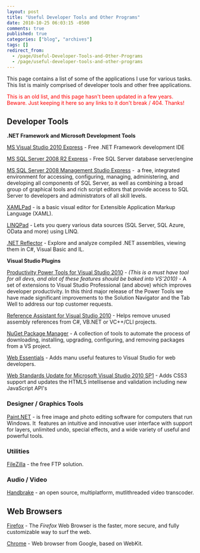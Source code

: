 ```yaml
---
layout: post
title: "Useful Developer Tools and Other Programs"
date: 2010-10-25 06:03:15 -0500
comments: true
published: true
categories: ["blog", "archives"]
tags: []
redirect_from: 
  - /page/Useful-Developer-Tools-and-Other-Programs
  - /page/useful-developer-tools-and-other-programs
---
```

<!-- more -->
<p>This page contains a list of some of the applications I use for various tasks. This list is mainly comprised of developer tools and other free applications.</p>
<p><span style="color: #ff0000;">This is an old list, and this page hasn't been updated in a few years. Beware. Just keeping it here so any links to it don't break / 404. Thanks!</span></p>
<h2>Developer Tools</h2>
<p><strong>.NET Framework and Microsoft Development Tools</strong></p>
<p><a href="http://www.microsoft.com/express/Downloads/#Visual_Studio_2010_Express_Downloads">MS Visual Studio 2010 Express</a> - Free .NET Framework development IDE</p>
<p><a href="http://www.microsoft.com/express/Downloads/#SQL_Server_2008_R2_Express_Downloads">MS SQL Server 2008 R2 Express</a> - Free SQL Server database server/engine</p>
<p><a href="http://www.microsoft.com/downloads/en/details.aspx?FamilyID=08e52ac2-1d62-45f6-9a4a-4b76a8564a2b">MS SQL Server 2008 Management Studio Express</a> -&nbsp; a free, integrated environment for accessing, configuring, managing, administering, and developing all components of SQL Server, as well as combining a broad group of graphical tools and rich script editors that provide access to SQL Server to developers and administrators of all skill levels.</p>
<p><a href="http://msdn.microsoft.com/en-us/library/ms742398%28VS.90%29.aspx">XAMLPad</a> - is a basic visual editor for Extensible Application Markup Language (XAML).</p>
<p><a href="http://www.linqpad.net/">LINQPad</a> - Lets you query various data sources (SQL Server, SQL Azure, OData and more) using LINQ.</p>
<p><a href="http://www.red-gate.com/products/reflector/">.NET Reflector</a> - Explore and analyze compiled .NET assemblies, viewing them in C#, Visual Basic and IL.</p>
<p><strong>Visual Studio Plugins</strong></p>
<p><a title="Productivity Power Tools for Visual Studio 2010" href="http://visualstudiogallery.msdn.microsoft.com/en-us/d0d33361-18e2-46c0-8ff2-4adea1e34fef">Productivity Power Tools for Visual Studio 2010</a> - <em>(This is a must have tool for all devs, and alot of these features should be baked into VS'2010)</em> - A set of extensions to Visual Studio Professional (and above) which improves developer productivity. In this third major release of the Power Tools we have made significant improvements to the Solution Navigator and the Tab Well to address our top customer requests.</p>
<p><a href="http://visualstudiogallery.msdn.microsoft.com/fc504cc6-5808-4da8-ae86-8d3f9ed81606">Reference Assistant for Visual Studio 2010</a> - Helps remove unused assembly references from C#, VB.NET or VC++/CLI projects.</p>
<p><a href="http://visualstudiogallery.msdn.microsoft.com/27077b70-9dad-4c64-adcf-c7cf6bc9970c">NuGet Package Manager</a> - A collection of tools to automate the process of downloading, installing, upgrading, configuring, and removing packages from a VS project.</p>
<p><a href="http://visualstudiogallery.msdn.microsoft.com/6ed4c78f-a23e-49ad-b5fd-369af0c2107f">Web Essentials</a> - Adds manu useful features to Visual Studio for web developers.</p>
<p><a href="http://visualstudiogallery.msdn.microsoft.com/a15c3ce9-f58f-42b7-8668-53f6cdc2cd83">Web Standards Update for Microsoft Visual Studio 2010 SP1</a> - Adds CSS3 support and updates the HTML5 intellisense and validation including new JavaScript API's</p>
<h3>Designer / Graphics Tools</h3>
<p><a href="http://www.getpaint.net/">Paint.NET</a> - is free image and photo editing software for computers that run Windows. It&nbsp; features an intuitive and innovative user interface with support for layers, unlimited undo, special effects, and a wide variety of useful and powerful tools.</p>
<h3>Utilities</h3>
<p><a href="http://filezilla-project.org/">FileZilla</a> - the free FTP solution.</p>
<h3>Audio / Video</h3>
<p><a href="http://handbrake.fr/">Handbrake</a> - an open source, multiplatform, mutlithreaded video transcoder.</p>
<h2>Web Browsers</h2>
<p><a href="http://getfirefox.com">Firefox</a> - The <em>Firefox</em> Web Browser is the faster, more secure, and fully customizable way to surf the web.</p>
<p><a href="http://www.google.com/chrome/">Chrome</a> - Web browser from Google, based on WebKit.</p>
